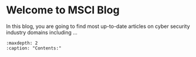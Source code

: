 # Welcome to MSCI Blog

In this blog, you are going to find most up-to-date articles on cyber security industry domains including ...

```{toctree}
:maxdepth: 2
:caption: "Contents:"


```
